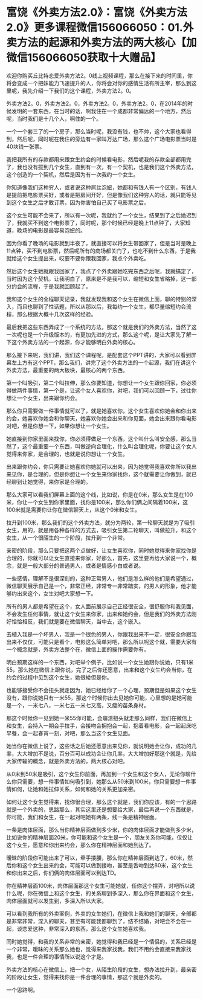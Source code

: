 # 富饶《外卖方法2.0》：富饶《外卖方法2.0》更多课程微信156066050：01.外卖方法的起源和外卖方法的两大核心【加微信156066050获取十大赠品】

欢迎你购买丘比特恋爱外卖方法2。0线上视频课程，那么在接下来的时间里，你将会变成一个把妹能力飞速提升的人，你将会对你的感情生活有所主宰，那么到这里呢，我先介绍一下我们的这个课程，外卖方法2。0。

外卖方法2。0，外卖方法2。0，外卖方法2。0，外卖方法2。0，在2014年的时候发明的一套东西，在当时的话，啊我住在一个成都非常偏远的一个地方，然后呢，当时我们是十几个人，啊住的一个。

一个一个套三了的一个房子，那么当时呢，我没有钱，也不帅，这个大家也看得到，然后呢，同时呢在我住的旁边有一家叫万达广场，那么这个广场电影票当时是40块钱一张票。

我把我所有的存款都用来跟女生约会的时候看电影，然后呢我的存款全部都用完了，我也没有拔到几个女生，直到有一次，有一个契机，也是我们这个外卖方法，这个创造的一个契机，然后是因为有一次我约一个女生。

你知道像我们这种穷人，或者说这种屌丝泡妞，她都和有钱人有一个区别，有钱人是提前把电影票买好，或者是把房间开好，但是像我们这种穷人的话，就只能等见到这个女生之后才敢订票，因为你害怕自己买了电影票之后。

这个女生可能不会来了，所以有一次呢，我就约了一个女生，结果到了之后她迟到了，我就买不到这个电影票了，同时呢，那个时候已经是晚上11点钟了，大家知道，晚场的电影是最容易泡妞的。

因为你看了晚场的电影就到半夜了，就直接可以将女生带回家了，但是当时是晚上11点钟，买不到电影票，然后呢所有的商场都关门了，也吃不到什么东西，于是我就给这个女生提出来，哎要不要你跟我回家，我点个外卖吃。

然后这个女生她就跟我回家了，我点了个外卖跟她吃完东西之后呢，我就搞定了，当时因为这个契机，让我明白了，原来是不是我可以，缩短和女生省略掉，这一部分约会的流程，于是我就回顾起了。

我和这个女生的全程聊天记录，我就发现我和这个女生在微信上面，聊的特别的深入，而且也聊到了性话题，所以从那以后，我每约一个女生，都尽量缩短约会流程，那么根据大概十几次这样的经验。

最后我把这些东西弄成了一个系统的方法，那这个就是我们的外卖方法，当然了这一次呢也是一个升级版本的，有更加先进的方式，那么这个呢，是让大家先了解一下这个外卖方法的一个起源，你才能够明白外卖的核心。

那么接下来呢，我们讲，我们这个课程呢，是配套这个PPT讲的，大家可以看到屏幕左上方有这个PPT，那么我们，讲完了这个外卖方法的一个起源，我们在讲这个外卖方法，最重要的两大板块，最核心的两个东西。

第一个叫吸引，第二个叫拉伸，那么你要知道，你想让一个女生跟你回家，你必须得做两件事情，第一个是，让这个女人喜欢你，对吧，我们可以回顾一下，过往你想让一个女生，出来跟你约会。

那么你只需要做一件事情就可以了，就是她喜欢你，这个女生喜欢你她会和你出来约会，她喜欢你她会和你聊天，她喜欢你她会出来和你见面，她会出来跟你看电影对吧，但是你想一下，如果你想让一个女生。

她直接到你家里面来找你，你必须得做足一个东西，这个叫什么叫安全感，那么当然了，这个最重要一个东西，叫做逆向合理化，什么叫合理化呢，你要让这个女人觉得来你家，是合理的，也就是说你想让一个女生。

出来跟你约会，你只需要让她喜欢你她就可以出来，因为她觉得我喜欢你所以我出来见你，是合理的，但是你想让一个女生来你家找你，这个就需要让你做到，就已经聊到让她觉得，来你家是合理的。

那么大家可以看我们屏幕上面的这个线，比如说，你是在0米，那么女生是在100米，你让一个女生到你家里面，找你是100米，那么你们俩之间隔着100米，这100米就是需要你让你在微信聊天上，从这个0米和女生。

拉升到100米，那么我们的这个外卖方法，就分为两轮，第一轮聊天就是为了吸引女生，用的，就是用各种各样的方式去，吸引女生第二轮聊天，叫做拉升，和这个女生，从一个很陌生的一个阶段，拉升到一个非常。

亲密的阶段，那么只要把这两个点做好，让女生喜欢你，同时她觉得来你家找你是合理的，你就可以让女生直接来你家，好那么，首先，这里要再给大家说一个，概念，就是一般大部分的普通男人，或者是情感小白或者说。

一些感情，理解不是很深刻的，这种正常男人，他们是怎么样的他们是希望通过，微信聊天展示自己是一个，非常正经，非常专一非常踏实，的男人的形象，他才能够约出来这个，女生对吧大家想一下。

所有的男人都是希望在这个，女人面前展示自己正经很安全，很舒服你和我见面，不会发生任何事情，就让这个女生来你家，出来和她约会，但是我们的外卖方法刚好恰恰相反，我们就是要在微信聊天，当中去，这个嵌入。

去植入我是一个坏男人，我是一个很色的男人，你跟我出来不一定，很安全你跟我出来不仅仅，可能只是看个，电影这么简单对吧，那么所以呢这个就，需要大家有一个概念就是，外卖方法整个在，微信上面的操作需要你有。

明白预期这样的一个东西，对吧举个例子，比如说一个女生她跟你说她，只有1米55，那么她在微信上跟你说，完了之后你还愿意，出来和这个女生约会当你，在约会的过程中见到这个女生，她很矮但是你。

也能够接受你不会扭头就走因为，她已经给你了一个心理，预期但是如果这个女生没有，跟你说她只有一米55，那这个时候你出去见她你可能，心里想的是她可能是一个，一米七八，一米七五一米七又高，又瘦的苗条身材。

那这个时候你一见到她一米55你可能，会崩溃扭头就走那么同样，我们在微信上和女生，会持入一期会手拉手，会接吻会拥抱会一起，抱着看电影，会一起起床吃早餐，会一起春宵一刻，对吧，那么当这个女生见面。

她当你在微信上说了，这些话之后她还愿意出来见你，就说明她会让你，成功的几率，大大增加不是说，百分百可以成功会让你几率，大大增加好那这个就是，先给大家传输的概念，就是外卖方法的，两大核心对吧。

从0米到50米是吸引，这个女生你前面，再加到一个女生和这个女人，无论你聊什么你只需要，想一件事情如何吸引到，她那么从50米到100米，你只需要想一件事情如何，让她和她拉伸关系，如何和她的关系更加亲密。

如何让这个女生觉得来，找你很合理，那么这个就是，我们你应该，有的一个思路就是一个外卖的，思路那么，其实这里还是想要给大家，最后再说一个东西就是，你可能，我们和女生，在一起对吧她有两条，线一条是精神层面。

一条是肉体层面，那么当你精神层面做到多少米，你的肉体层面才能做到多少米，比如说你的精神层面20米，你可能和这个女生是一个，朋友关系你可能，仅仅让这个女生，愿意和你出来约会，那么你在精神层面和她到达了。

暧昧的阶段你可能出来了可以，牵手搂腰，那么你在精神层面到达了，60米，然后你和这个女生出来约会，可能可以做到接吻，甚至是舌吻到达80米，这个女生和你出来之后，你们俩的肉体层面可以到达TD。

你在精神层面100米，肉体层面那这个女生可能她就，任你这个摆弄，对吧所以说什么呢，你在微信上和这个女生，的关系聊到多深入，那么你在界面和这个女生，肉体层面就可以发生到，多深入所以大家。

可以看到我所有的外卖案例，外卖的女生她们，在微信上我和她们的聊天，全部都是非常非常，深入的聊天，甚至有可能我都聊到了，结不结婚，对吧会不会在一起，谈恋爱这种，非常深入的东西，那么这个女生她喜欢我。

同时她觉得，和我的关系非常的亲密，她觉得和我已经是一个情侣的，关系已经是一个非常，暧昧的关系那么她也，觉得来我家找我，我们不用约会直接来我家找我，也是一件合理的事情所以说这个才是。

外卖方法的核心在微信上，把一个女，从陌生阶段的女生，想办法拉升到，最亲密的阶段让女生，觉得来找你是一件合理的事情，那这个就是外卖的。

一个思路啊。